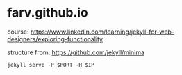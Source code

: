 # farv.github.io

course: https://www.linkedin.com/learning/jekyll-for-web-designers/exploring-functionality

structure from: https://github.com/jekyll/minima

```jekyll serve -P $PORT -H $IP```